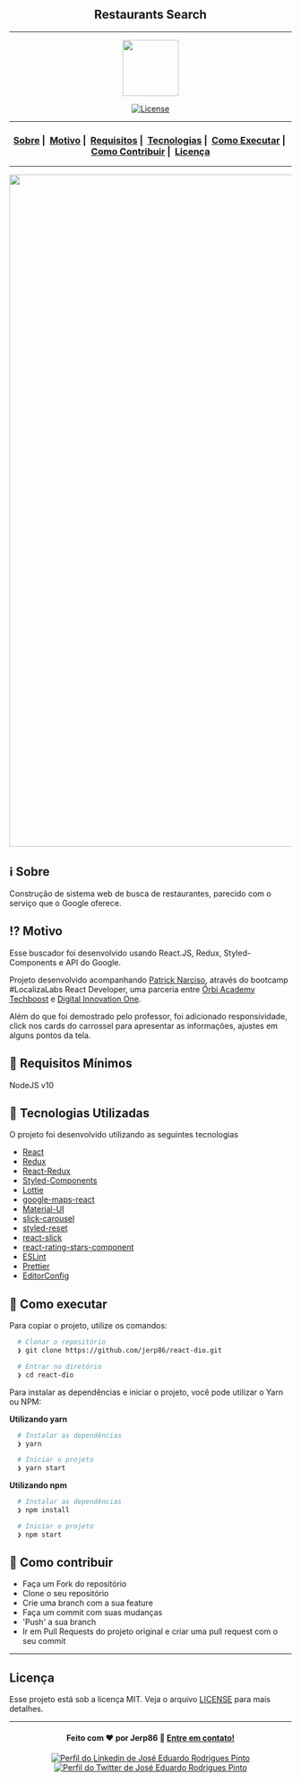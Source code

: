 <h2 align="center">Restaurants Search</h2>

___

<p align="center">
  <img src="https://user-images.githubusercontent.com/54115624/101699995-0bd6e600-3a5b-11eb-8c2a-6c305ab1ebfe.png" width="100" heigth="100">
</p>


<p align="center">
  <a href="LICENSE">
    <img alt="License" src="https://img.shields.io/badge/license-MIT-%23F8952D">
  </a>
</p>

___

<h3 align="center">
  <a href="#information_source-sobre">Sobre</a>&nbsp;|&nbsp;
  <a href="#interrobang-motivo">Motivo</a>&nbsp;|&nbsp;
  <a href="#seedling-requisitos-mínimos">Requisitos</a>&nbsp;|&nbsp;
  <a href="#rocket-tecnologias-utilizadas">Tecnologias</a>&nbsp;|&nbsp;
  <a href="#link-como-executar">Como Executar</a>&nbsp;|&nbsp;
  <a href="#link-como-contribuir">Como Contribuir</a>&nbsp;|&nbsp;
  <a href="#licença">Licença</a>
</h3>

___

<img src="https://user-images.githubusercontent.com/54115624/129446412-f1ab0c38-36ef-4b04-90b4-1bd4a167bfcb.gif" width="1200">

## :information_source: Sobre

Construção de sistema web de busca de restaurantes, parecido com o serviço que o Google oferece.

## :interrobang: Motivo

Esse buscador foi desenvolvido usando React.JS, Redux, Styled-Components e API do Google.

Projeto desenvolvido acompanhando [Patrick Narciso](https://github.com/patrick-narciso), através do bootcamp #LocalizaLabs React Developer, uma parceria entre [Órbi Academy Techboost](https://digitalinnovation.one/tech-boost) e [Digital Innovation One](https://digitalinnovation.one/).

Além do que foi demostrado pelo professor, foi adicionado responsividade, click nos cards do carrossel para apresentar as informações, ajustes em alguns pontos da tela.

## :seedling: Requisitos Mínimos

NodeJS v10

## :rocket: Tecnologias Utilizadas 

O projeto foi desenvolvido utilizando as seguintes tecnologias

- [React](https://reactjs.org/)
- [Redux](https://redux.js.org/)
- [React-Redux](https://react-redux.js.org/)
- [Styled-Components](https://styled-components.com/)
- [Lottie](https://www.npmjs.com/package/react-lottie)
- [google-maps-react](https://www.npmjs.com/package/google-maps-react)
- [Material-UI](https://material-ui.com/)
- [slick-carousel](https://www.npmjs.com/package/slick-carousel)
- [styled-reset](https://www.npmjs.com/package/styled-reset)
- [react-slick](https://www.npmjs.com/package/react-slick)
- [react-rating-stars-component](https://www.npmjs.com/package/react-rating-stars-component)
- [ESLint](https://eslint.org/)
- [Prettier](https://prettier.io/)
- [EditorConfig](https://editorconfig.org/)

## :link: Como executar 

Para copiar o projeto, utilize os comandos:

```bash
  # Clonar o repositório
  ❯ git clone https://github.com/jerp86/react-dio.git

  # Entrar no diretório
  ❯ cd react-dio
```
Para instalar as dependências e iniciar o projeto, você pode utilizar o Yarn ou NPM:

**Utilizando yarn**

```bash
  # Instalar as dependências
  ❯ yarn

  # Iniciar o projeto
  ❯ yarn start
```

**Utilizando npm**

```bash
  # Instalar as dependências
  ❯ npm install

  # Iniciar o projeto
  ❯ npm start
```

## :link: Como contribuir 

- Faça um Fork do repositório
- Clone o seu repositório
- Crie uma branch com a sua feature
- Faça um commit com suas mudanças
- 'Push' a sua branch
- Ir em Pull Requests do projeto original e criar uma pull request com o seu commit
---

## Licença 

Esse projeto está sob a licença MIT. Veja o arquivo [LICENSE](LICENSE) para mais detalhes.

---

<h4 align="center">
  Feito com ❤️ por Jerp86 👋️ <a href="mailto:jerp4@hotmail.com">Entre em contato!</a>
</h4>

<p align="center">
  <a href="https://www.linkedin.com/in/jerp/">
    <img alt="Perfil do Linkedin de José Eduardo Rodrigues Pinto" src="https://img.shields.io/badge/LinkedIn-jerp-0e76a8?style=flat&logoColor=white&logo=linkedin">
  </a>
  <a href="https://twitter.com/jerpbtu">
    <img alt="Perfil do Twitter de José Eduardo Rodrigues Pinto" src="https://img.shields.io/twitter/follow/jerpbtu?style=flat&logoColor=white&logo=Twitter">
  </a>
</p>
